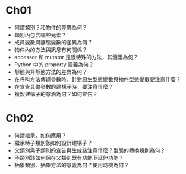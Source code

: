 
Ch01
===

* 何謂類別？和物件的差異為何？
* 類別內包含哪些元素？
* 成員變數與靜態變數的差異為何？
* 物件內的方法與訊息有何關係？
* accessor 和 mutator 是很特殊的方法，其涵義為何？
* Python 中的 property 涵義為何？
* 靜態與非靜態方法的差異為何？
* 在呼叫方法傳遞參數時，針對原生型態變數與物件型態變數要注意什麼？
* 在宣告具備參數的建構子時，要注意什麼？
* 複製建構子的意涵為何？如何宣告？

Ch02
===
* 何謂繼承，如何應用？
* 繼承時子類別該如何設計建構子？
* 父類別與子類別的宣告與生成該注意什麼？型態的轉換規則為何？
* 子類別該如何保存父類別既有功能下延伸功能？
* 抽象類別、抽象方法的意義為何？使用時機為何？

